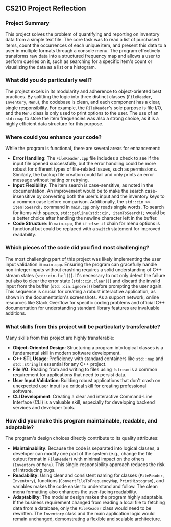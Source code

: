 ## CS210 Project Reflection

### Project Summary

This project solves the problem of quantifying and reporting on inventory data from a simple text file. The core task was to read a list of purchased items, count the occurrences of each unique item, and present this data to a user in multiple formats through a console menu. The program effectively transforms raw data into a structured frequency map and allows a user to perform queries on it, such as searching for a specific item's count or visualizing the data as a list or a histogram.

### What did you do particularly well?

The project excels in its modularity and adherence to object-oriented best practices. By splitting the logic into three distinct classes (`FileReader`, `Inventory`, `Menu`), the codebase is clean, and each component has a clear, single responsibility. For example, the `FileReader`'s sole purpose is file I/O, and the `Menu` class is only used to print options to the user. The use of an `std::map` to store the item frequencies was also a strong choice, as it is a highly efficient data structure for this purpose.

### Where could you enhance your code?

While the program is functional, there are several areas for enhancement:

* **Error Handling**: The `FileReader.cpp` file includes a check to see if the input file opened successfully, but the error handling could be more robust for different types of file-related issues, such as permissions. Similarly, the backup file creation could fail and only prints an error message without halting or retrying.
* **Input Flexibility**: The item search is case-sensitive, as noted in the documentation. An improvement would be to make the search case-insensitive by converting both the user's input and the inventory keys to a common case before comparison. Additionally, the `std::cin >> itemToSearch;` command in `main.cpp` only reads single words. To search for items with spaces, `std::getline(std::cin, itemToSearch);` would be a better choice after handling the newline character left in the buffer.
* **Code Structure**: In `main.cpp`, the `if-else if` chain for menu options is functional but could be replaced with a `switch` statement for improved readability.

### Which pieces of the code did you find most challenging?

The most challenging part of this project was likely implementing the user input validation in `main.cpp`. Ensuring the program can gracefully handle non-integer inputs without crashing requires a solid understanding of C++ stream states (`std::cin.fail()`). It's necessary to not only detect the failure but also to clear the error state (`std::cin.clear()`) and discard the invalid input from the buffer (`std::cin.ignore()`) before prompting the user again. This sequence is crucial for creating a robust interactive application, as shown in the documentation's screenshots. As a support network, online resources like Stack Overflow for specific coding problems and official C++ documentation for understanding standard library features are invaluable additions.

### What skills from this project will be particularly transferable?

Many skills from this project are highly transferable:

* **Object-Oriented Design**: Structuring a program into logical classes is a fundamental skill in modern software development.
* **C++ STL Usage**: Proficiency with standard containers like `std::map` and `std::string` is essential for any C++ project.
* **File I/O**: Reading from and writing to files using `fstream` is a common requirement for applications that need to persist data.
* **User Input Validation**: Building robust applications that don't crash on unexpected user input is a critical skill for creating professional software.
* **CLI Development**: Creating a clear and interactive Command-Line Interface (CLI) is a valuable skill, especially for developing backend services and developer tools.

### How did you make this program maintainable, readable, and adaptable?

The program's design choices directly contribute to its quality attributes:

* **Maintainability**: Because the code is separated into logical classes, a developer can modify one part of the system (e.g., change the file output format in `FileReader`) with minimal impact on the others (`Inventory` or `Menu`). This single-responsibility approach reduces the risk of introducing bugs.
* **Readability**: Using clear and consistent naming for classes (`FileReader`, `Inventory`), functions (`ConvertFileToFrequencyMap`, `PrintHistogram`), and variables makes the code easier to understand and follow. The clean menu formatting also enhances the user-facing readability.
* **Adaptability**: The modular design makes the program highly adaptable. If the business requirement changed from reading a local file to fetching data from a database, only the `FileReader` class would need to be rewritten. The `Inventory` class and the main application logic would remain unchanged, demonstrating a flexible and scalable architecture.
